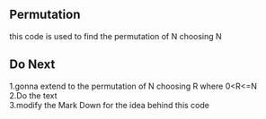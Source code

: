## Permutation
this code is used to find the permutation of N choosing N

## Do Next
1.gonna extend to the permutation of N choosing R where 0<R<=N
<br>2.Do the text<br>3.modify the Mark Down for the idea behind this code